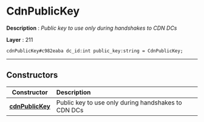 # CdnPublicKey

**Description** : *Public key to use only during handshakes to CDN DCs*

**Layer** : 211

```tl
cdnPublicKey#c982eaba dc_id:int public_key:string = CdnPublicKey;
```

---

## Constructors

| Constructor | Description |
| :---: | :--- |
| [**cdnPublicKey**](constructor/cdnPublicKey) | Public key to use only during handshakes to CDN DCs |
